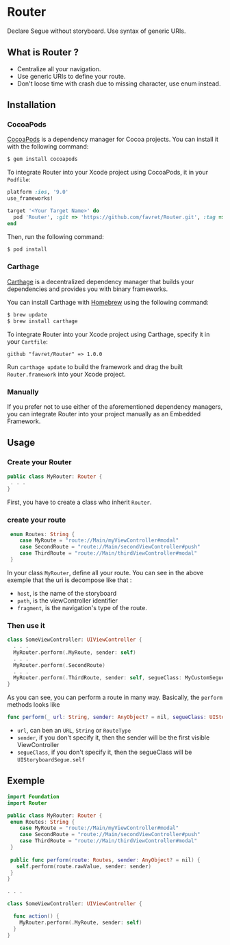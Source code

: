 # Router
Declare Segue without storyboard. Use syntax of generic URIs.

## What is Router ?

- Centralize all your navigation.
- Use generic URIs to define your route.
- Don't loose time with crash due to missing character, use enum instead.

## Installation

### CocoaPods

[CocoaPods](http://cocoapods.org) is a dependency manager for Cocoa projects. You can install it with the following command:

```bash
$ gem install cocoapods
```

To integrate Router into your Xcode project using CocoaPods, it in your `Podfile`:

```ruby
platform :ios, '9.0'
use_frameworks!

target '<Your Target Name>' do
  pod 'Router', :git => 'https://github.com/favret/Router.git', :tag => '1.0.2'
end
```

Then, run the following command:

```bash
$ pod install
```

### Carthage

[Carthage](https://github.com/Carthage/Carthage) is a decentralized dependency manager that builds your dependencies and provides you with binary frameworks.

You can install Carthage with [Homebrew](http://brew.sh/) using the following command:

```bash
$ brew update
$ brew install carthage
```

To integrate Router into your Xcode project using Carthage, specify it in your `Cartfile`:

```ogdl
github "favret/Router" => 1.0.0
```

Run `carthage update` to build the framework and drag the built `Router.framework` into your Xcode project.

### Manually

If you prefer not to use either of the aforementioned dependency managers, you can integrate Router into your project manually as an Embedded Framework.

## Usage

### Create your Router

```swift
public class MyRouter: Router {
 . . .
} 
```

First, you have to create a class who inherit `Router`.

### create your route

```swift
 enum Routes: String {
    case MyRoute = "route://Main/myViewController#modal"
    case SecondRoute = "route://Main/secondViewController#push"
    case ThirdRoute = "route://Main/thirdViewController#modal"
 }
```
In your class `MyRouter`, define all your route. 
You can see in the above exemple that the uri is decompose like that :
- `host`, is the name of the storyboard
- `path`, is the viewController identifier
- `fragment`, is the navigation's type of the route.

### Then use it

```swift
class SomeViewController: UIViewController {
  . . .
  MyRouter.perform(.MyRoute, sender: self)
  . . .
  MyRouter.perform(.SecondRoute)
  . . .
  MyRouter.perform(.ThirdRoute, sender: self, segueClass: MyCustomSegue.self)
}
```
As you can see, you can perform a route in many way. Basically, the `perform` methods looks like 
```swift
func perform(_ url: String, sender: AnyObject? = nil, segueClass: UIStoryboardSegue.Type)
```
- `url`, can ben an `URL`, `String` or `RouteType`
- `sender`, if you don't specify it, then the sender will be the first visible ViewController
- `segueClass`, if you don't specify it, then the segueClass will be `UIStoryboardSegue.self`


## Exemple

```swift
import Foundation
import Router

public class MyRouter: Router {
 enum Routes: String {
    case MyRoute = "route://Main/myViewController#modal"
    case SecondRoute = "route://Main/secondViewController#push"
    case ThirdRoute = "route://Main/thirdViewController#modal"
 }
 
 public func perform(route: Routes, sender: AnyObject? = nil) {
   self.perform(route.rawValue, sender: sender)
 }
}

. . .

class SomeViewController: UIViewController {

  func action() {
    MyRouter.perform(.MyRoute, sender: self)
  }
}
```
